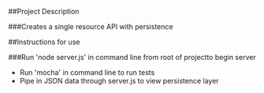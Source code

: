 ##Project Description

###Creates a single resource API with persistence

##Instructions for use

###Run 'node server.js' in command line from root of projectto begin server
* Run 'mocha' in command line to run tests
* Pipe in JSON data through server.js to view persistence layer

